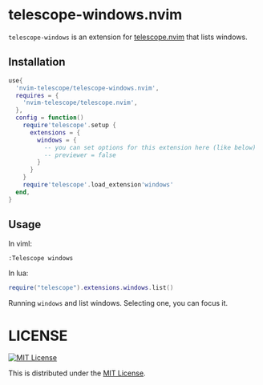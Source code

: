 # telescope-windows.nvim

`telescope-windows` is an extension for
[telescope.nvim](https://github.com/nvim-telescope/telescope.nvim) that lists windows.

## Installation

```lua
use{
  'nvim-telescope/telescope-windows.nvim',
  requires = {
    'nvim-telescope/telescope.nvim',
  },
  config = function()
    require'telescope'.setup {
      extensions = {
        windows = {
          -- you can set options for this extension here (like below)
          -- previewer = false
        }
      }
    }
    require'telescope'.load_extension'windows'
  end,
}
```

## Usage

In viml:

```viml
:Telescope windows
```

In lua:

```lua
require("telescope").extensions.windows.list()
```

Running `windows` and list windows.
Selecting one, you can focus it.

# LICENSE

[![MIT License](http://img.shields.io/badge/license-MIT-blue.svg)](http://www.opensource.org/licenses/MIT)

This is distributed under the [MIT License](http://www.opensource.org/licenses/MIT).

